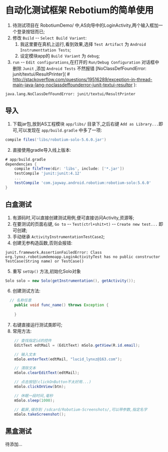 # 自动化测试框架 Rebotium的简单使用

1. 待测试项目在 RobotiumDemo/ 中,AS向导中的LoginActivity,两个输入框加一个登录按钮而已;
2. 修改 `Build` -- `Select Build Variant`:
    1. 我这里要在真机上运行,看到效果,选择 `Test Artifact` 为 `Android Instrumenttation Tests`;
    2. 设定模块app的 `Build Variant` 为 `debug`;
3. `run` -- `Edit configurations`,在打开的 `Run/Debug Configuration` 对话框中删除 `Junit` ,添加 `Android Tests`
不然报错 [NoClassDefFoundError: junit/textui/ResultPrinter]( # http://stackoverflow.com/questions/19516289/exception-in-thread-main-java-lang-noclassdeffounderror-junit-textui-resultpr
    ):
```
java.lang.NoClassDefFoundError: junit/textui/ResultPrinter
```

## 导入
1. 下载jar包,放到AS工程模块 `app/libs/` 目录下,之后右键 `Add as Library...`即可,可以发现在 `app/build.gradle` 中多了一项:
```gradle
compile files('libs/robotium-solo-5.6.0.jar')
``` 

2. 直接使用gradle导入线上版本:
```gradle
# app/build.gradle
dependencies {
    compile fileTree(dir: 'libs', include: ['*.jar'])
    testCompile 'junit:junit:4.12'
    ...
    testCompile 'com.jayway.android.robotium:robotium-solo:5.6.0'
}
```

## 白盒测试
1. 有源码时,可以直接创建测试用例,便可直接访问Activity,资源等;
2. 在要测试的页面右键, `Go to` -- `Test(ctrl+shit+t)` -- `Create new test...` 即可创建;
3. 手动继承 `ActivityInstrumentationTestCase2`;
4. 创建无参构造函数,否则会报错:
```shell
junit.framework.AssertionFailedError: Class org.lynxz.robotiumdemoapp.LoginActivityTest has no public constructor TestCase(String name) or TestCase()
```
5. 重写 `setUp()` 方法,初始化Solo对象
```java
Solo solo = new Solo(getInstrumentation(), getActivity());
```
6. 创建测试方法:
```java
  // 名称任意
    public void func_name() throws Exception {
      
    }
```
7. 右键直接运行测试类即可;
8. 常用方法:
```java
    // 查找指定id的控件
    EditText edtMail = (EditText) mSolo.getView(R.id.email);

    // 输入文本
    mSolo.enterText(edtMail, "lucid_lynxz@163.com");

    // 清除文本
    mSolo.clearEditText(edtMail);

    // 点击按钮(clickOnButton不太好用...)
    mSolo.clickOnView(btn);

    // 休眠一段时间,毫秒
    mSolo.sleep(1000);

    // 截屏,储存到 /sdcard/Robotium-Screenshots/,可以带参数,指定名字
    mSolo.takeScreenshot();
```


## 黑盒测试
待添加...